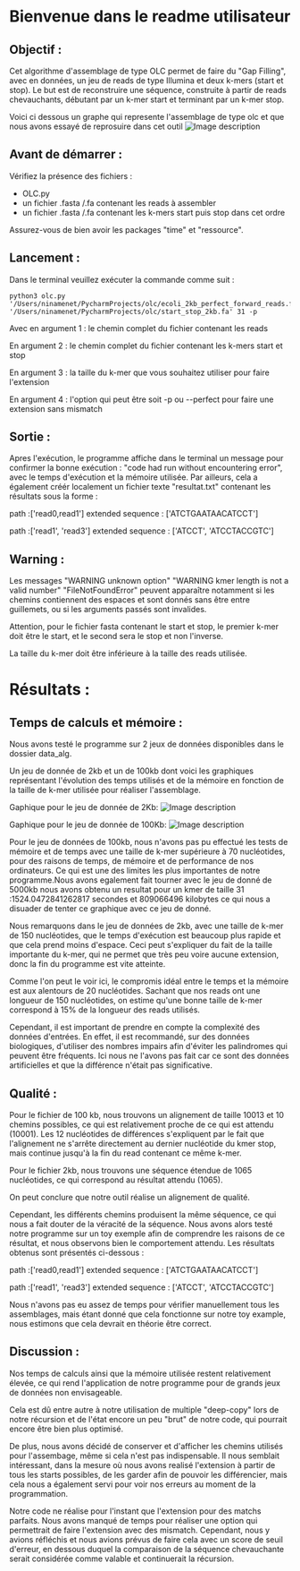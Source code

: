# Bienvenue dans le readme utilisateur 

## Objectif :

Cet algorithme d'assemblage de type OLC permet de faire du "Gap Filling", avec en données, un jeu de reads de type Illumina et deux k-mers (start et stop). Le but est de reconstruire une séquence, construite à partir de reads chevauchants, débutant par un k-mer start et terminant par un k-mer stop.
 
 Voici ci dessous un graphe qui represente l'assemblage de type olc et que nous avons essayé de reprosuire dans cet outil
 ![Image description](https://github.com/m1-bioinfo-amu-01/Algo-OLC/blob/master/OLC%2COverlap-Layout-consensus.png)

## Avant de démarrer :

Vérifiez la présence des fichiers :
- OLC.py
- un fichier .fasta /.fa contenant les reads à assembler 
- un fichier .fasta /.fa contenant les k-mers start puis stop dans cet ordre

Assurez-vous de bien avoir les packages "time" et "ressource".

## Lancement :
Dans le terminal veuillez exécuter la commande comme suit :
```
python3 olc.py '/Users/ninamenet/PycharmProjects/olc/ecoli_2kb_perfect_forward_reads.fasta' '/Users/ninamenet/PycharmProjects/olc/start_stop_2kb.fa' 31 -p
```
Avec en argument 1 : le chemin complet du fichier contenant les reads

En argument 2 : le chemin complet du fichier contenant les k-mers start et stop

En argument 3 : la taille du k-mer que vous souhaitez utiliser pour faire l'extension 

En argument 4 : l'option qui peut être soit -p ou --perfect pour faire une extension sans mismatch
 
## Sortie :

Apres l'exécution, le programme affiche dans le terminal un message pour confirmer la bonne exécution : "code had run without encountering error", avec le temps d'exécution et la mémoire utilisée. 
Par ailleurs, cela a également créér localement un fichier texte "resultat.txt" contenant les résultats sous la forme :

path :['read0,read1']
extended sequence : ['ATCTGAATAACATCCT']

path :['read1', 'read3']
extended sequence : ['ATCCT', 'ATCCTACCGTC']

## Warning :

Les messages "WARNING unknown option" "WARNING kmer length is not a valid number" "FileNotFoundError" peuvent apparaître notamment si les chemins contiennent des espaces et sont donnés sans être entre guillemets, ou si les arguments passés sont invalides.

Attention, pour le fichier fasta contenant le start et stop, le premier k-mer doit être le start, et le second sera le stop et non l'inverse. 

La taille du k-mer doit être inférieure à la taille des reads utilisée.

# Résultats :

## Temps de calculs et mémoire :

Nous avons testé le programme sur 2 jeux de données disponibles dans le dossier data_alg.

Un jeu de donnée de 2kb et un de 100kb dont voici les graphiques représentant l'évolution des temps utilisés et de la mémoire en fonction de la taille de k-mer utilisée pour réaliser l'assemblage.

Gaphique pour le jeu de donnée de 2Kb:
![Image description](https://github.com/m1-bioinfo-amu-01/Algo-OLC/blob/master/2kb.png)

Gaphique pour le jeu de donnée de 100Kb:
![Image description](https://github.com/m1-bioinfo-amu-01/Algo-OLC/blob/master/100kb.png)


Pour le jeu de données de 100kb, nous n'avons pas pu effectué les tests de mémoire et de temps avec une taille de k-mer supérieure à 70 nucléotides, pour des raisons de temps, de mémoire et de performance de nos ordinateurs. Ce qui est une des limites les plus importantes de notre programme.Nous avons egalement fait tourner avec le jeu de donné de 5000kb nous avons obtenu un resultat pour un kmer de taille 31 :1524.0472841262817 secondes et 809066496 kilobytes ce qui nous a disuader de tenter ce graphique avec ce jeu de donné.

Nous remarquons dans le jeu de données de 2kb, avec une taille de k-mer de 150 nucléotides, que le temps d'exécution est beaucoup plus rapide et que cela prend moins d'espace. Ceci peut s'expliquer du fait de la taille importante du k-mer, qui ne permet que très peu voire aucune extension, donc la fin du programme est vite atteinte. 

Comme l'on peut le voir ici, le compromis idéal entre le temps et la mémoire est aux alentours de 20 nucléotides. 
Sachant que nos reads ont une longueur de 150 nucléotides, on estime qu'une bonne taille de k-mer correspond à 15% de la longueur des reads utilisés.

Cependant, il est important de prendre en compte la complexité des données d'entrées. En effet, il est recommandé, sur des données biologiques, d'utiliser des nombres impairs afin d'éviter les palindromes qui peuvent être fréquents. Ici nous ne l'avons pas fait car ce sont des données artificielles et que la différence n'était pas significative.

## Qualité :

Pour le fichier de 100 kb, nous trouvons un alignement de taille 10013 et 10 chemins possibles, ce qui est relativement proche de ce qui est attendu (10001). Les 12 nucléotides de différences s'expliquent par le fait que l'alignement ne s'arrête directement au dernier nucléotide du kmer stop, mais continue jusqu'à la fin du read contenant ce même k-mer.

Pour le fichier 2kb, nous trouvons une séquence étendue de 1065 nucléotides, ce qui correspond au résultat attendu (1065).

On peut conclure que notre outil réalise un alignement de qualité.

Cependant, les différents chemins produisent la même séquence, ce qui nous a fait douter de la véracité de la séquence. Nous avons alors testé notre programme sur un toy exemple afin de comprendre les raisons de ce résultat, et nous observons bien le comportement attendu. Les résultats obtenus sont présentés ci-dessous :

path :['read0,read1']
extended sequence : ['ATCTGAATAACATCCT']

path :['read1', 'read3']
extended sequence : ['ATCCT', 'ATCCTACCGTC']

Nous n'avons pas eu assez de temps pour vérifier manuellement tous les assemblages, mais étant donné que cela fonctionne sur notre toy example, nous estimons que cela devrait en théorie être correct.

## Discussion :

Nos temps de calculs ainsi que la mémoire utilisée restent relativement élevée, ce qui rend l'application de notre programme pour de grands jeux de données non envisageable.

Cela est dû entre autre à notre utilisation de multiple "deep-copy" lors de notre récursion et de l'état encore un peu "brut" de notre code, qui pourrait encore être bien plus optimisé.

De plus, nous avons décidé de conserver et d'afficher les chemins utilisés pour l'assembage, même si cela n'est pas indispensable. Il nous semblait intéressant, dans la mesure où nous avons realisé l'extension à partir de tous les starts possibles, de les garder afin de pouvoir les différencier, mais cela nous a également servi pour voir nos erreurs au moment de la programmation.

Notre code ne réalise pour l'instant que l'extension pour des matchs parfaits. Nous avons manqué de temps pour réaliser une option qui permettrait de faire l'extension avec des mismatch. Cependant, nous y avions réfléchis et nous avions prévus de faire cela avec un score de seuil d'erreur, en dessous duquel la comparaison de la séquence chevauchante serait considérée comme valable et continuerait la récursion.

